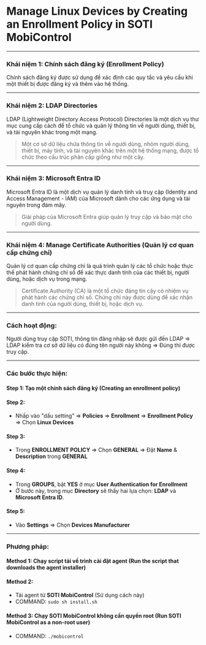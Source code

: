 # Manage Linux Devices by Creating an Enrollment Policy in SOTI MobiControl

---

### Khái niệm 1: Chính sách đăng ký (Enrollment Policy)

Chính sách đăng ký được sử dụng để xác định các quy tắc và yêu cầu khi một thiết bị được đăng ký và thêm vào hệ thống.

---

### Khái niệm 2: LDAP Directories

LDAP (Lightweight Directory Access Protocol) Directories là một dịch vụ thư mục cung cấp cách để tổ chức và quản lý thông tin về người dùng, thiết bị, và tài nguyên khác trong một mạng.

> Một cơ sở dữ liệu chứa thông tin về người dùng, nhóm người dùng, thiết bị, máy tính, và tài nguyên khác trên một hệ thống mạng, được tổ chức theo cấu trúc phân cấp giống như một cây.

---

### Khái niệm 3: Microsoft Entra ID

Microsoft Entra ID là một dịch vụ quản lý danh tính và truy cập (Identity and Access Management - IAM) của Microsoft dành cho các ứng dụng và tài nguyên trong đám mây.

> Giải pháp của Microsoft Entra giúp quản lý truy cập và bảo mật cho người dùng.

---

### Khái niệm 4: Manage Certificate Authorities (Quản lý cơ quan cấp chứng chỉ)

Quản lý cơ quan cấp chứng chỉ là quá trình quản lý các tổ chức hoặc thực thể phát hành chứng chỉ số để xác thực danh tính của các thiết bị, người dùng, hoặc dịch vụ trong mạng.

> Certificate Authority (CA) là một tổ chức đáng tin cậy có nhiệm vụ phát hành các chứng chỉ số. Chứng chỉ này được dùng để xác nhận danh tính của người dùng, thiết bị, hoặc dịch vụ.

---

### Cách hoạt động:

Người dùng truy cập SOTI, thông tin đăng nhập sẽ được gửi đến LDAP => LDAP kiểm tra cơ sở dữ liệu có đúng tên người này không => Đúng thì được truy cập.

---

### Các bước thực hiện:

#### Step 1: Tạo một chính sách đăng ký (Creating an enrollment policy)

#### Step 2: 
- Nhấp vào "dấu setting" => **Policies** => **Enrollment** => **Enrollment Policy** => Chọn **Linux Devices**

#### Step 3:
- Trong **ENROLLMENT POLICY** => Chọn **GENERAL** => Đặt **Name** & **Description** trong **GENERAL**

#### Step 4:
- Trong **GROUPS**, bật **YES** ở mục **User Authentication for Enrollment**  
- Ở bước này, trong mục **Directory** sẽ thấy hai lựa chọn: **LDAP** và **Microsoft Entra ID**.

#### Step 5:
- Vào **Settings** => Chọn **Devices Manufacturer**

---

### Phương pháp:

#### Method 1: Chạy script tải về trình cài đặt agent (Run the script that downloads the agent installer)

#### Method 2: 
- Tải agent từ **SOTI MobiControl** (Sử dụng cách này)
- COMMAND: `sudo sh install.sh`

#### Method 3: Chạy SOTI MobiControl không cần quyền root (Run SOTI MobiControl as a non-root user)
- COMMAND: `./mobicontrol`
